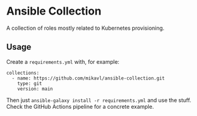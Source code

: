 # Ansible Collection

A collection of roles mostly related to Kubernetes provisioning.

## Usage

Create a `requirements.yml` with, for example:

    collections:
      - name: https://github.com/mikavl/ansible-collection.git
        type: git
        version: main

Then just `ansible-galaxy install -r requirements.yml` and use the stuff. Check the GitHub Actions pipeline for a concrete example.
